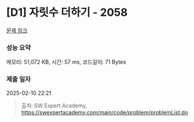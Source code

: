 # [D1] 자릿수 더하기 - 2058 

[문제 링크](https://swexpertacademy.com/main/code/problem/problemDetail.do?contestProbId=AV5QPRjqA10DFAUq) 

### 성능 요약

메모리: 51,072 KB, 시간: 57 ms, 코드길이: 71 Bytes

### 제출 일자

2025-02-10 22:21



> 출처: SW Expert Academy, https://swexpertacademy.com/main/code/problem/problemList.do